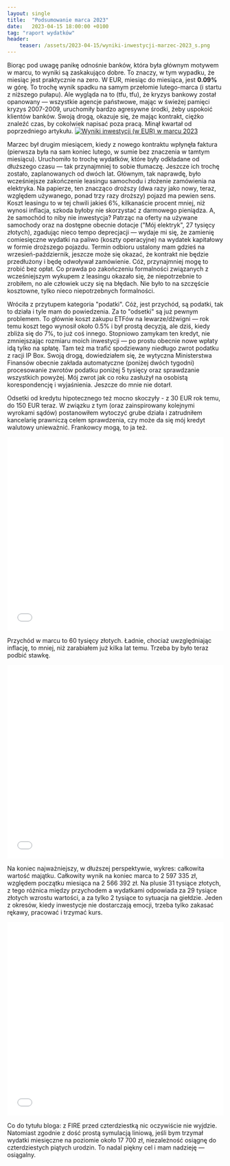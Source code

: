 ```yaml
---
layout: single
title:  "Podsumowanie marca 2023"
date:   2023-04-15 18:00:00 +0100
tag: "raport wydatków"
header:
    teaser: /assets/2023-04-15/wyniki-inwestycji-marzec-2023_s.png
---
```

Biorąc pod uwagę panikę odnośnie banków, która była głównym motywem w marcu, to wyniki są zaskakująco dobre. To znaczy, w tym wypadku, że miesiąc jest praktycznie na zero. W EUR, miesiąc do miesiąca, jest **0.09%** w górę. To trochę wynik spadku na samym przełomie lutego-marca (i startu z niższego pułapu). Ale wygląda na to (tfu, tfu), że kryzys bankowy został opanowany — wszystkie agencje państwowe, mając w świeżej pamięci kryzys 2007-2009, uruchomiły bardzo agresywne środki, żeby uspokoić klientów banków. Swoją drogą, okazuje się, że mając kontrakt, ciężko znaleźć czas, by cokolwiek napisać poza pracą. Minął kwartał od poprzedniego artykułu.
[![Wyniki inwestycji (w EUR) w marcu 2023](/assets/2023-04-15/wyniki-inwestycji-marzec-2023_s.png)](/assets/2023-04-15/wyniki-inwestycji-marzec-2023.png)

Marzec był drugim miesiącem, kiedy z nowego kontraktu wpłynęła faktura (pierwsza była na sam koniec lutego, w sumie bez znaczenia w tamtym miesiącu). Uruchomiło to trochę wydatków, które były odkładane od dłuższego czasu — tak przynajmniej to sobie tłumaczę. Jeszcze ich trochę zostało, zaplanowanych od dwóch lat. Głównym, tak naprawdę, było wcześniejsze zakończenie leasingu samochodu i złożenie zamówienia na elektryka. Na papierze, ten znacząco droższy (dwa razy jako nowy, teraz, względem używanego, ponad trzy razy droższy) pojazd ma pewien sens. Koszt leasingu to w tej chwili jakieś 6%, kilkanaście procent mniej, niż wynosi inflacja, szkoda byłoby nie skorzystać z darmowego pieniądza. A, że samochód to niby nie inwestycja? Patrząc na oferty na używane samochody oraz na dostępne obecnie dotacje ("Mój elektryk", 27 tysięcy złotych), zgadując nieco tempo deprecjacji — wydaje mi się, że zamienię comiesięczne wydatki na paliwo (koszty operacyjne) na wydatek kapitałowy w formie droższego pojazdu. Termin odbioru ustalony mam gdzieś na wrzesień-październik, jeszcze może się okazać, że kontrakt nie będzie przedłużony i będę odwoływał zamówienie. Cóż, przynajmniej mogę to zrobić bez opłat. Co prawda po zakończeniu formalności związanych z wcześniejszym wykupem z leasingu okazało się, że niepotrzebnie to zrobiłem, no ale człowiek uczy się na błędach. Nie było to na szczęście kosztowne, tylko nieco niepotrzebnych formalności.

Wróciła z przytupem kategoria "podatki". Cóż, jest przychód, są podatki, tak to działa i tyle mam do powiedzenia. Za to "odsetki" są już pewnym problemem. To głównie koszt zakupu ETFów na lewarze/dźwigni — rok temu koszt tego wynosił około 0.5% i był prostą decyzją, ale dziś, kiedy zbliża się do 7%, to już coś innego. Stopniowo zamykam ten kredyt, nie zmniejszając rozmiaru moich inwestycji — po prostu obecnie nowe wpłaty idą tylko na spłatę. Tam też ma trafić spodziewany niedługo zwrot podatku z racji IP Box. Swoją drogą, dowiedziałem się, że wytyczna Ministerstwa Finansów obecnie zakłada automatyczne (poniżej dwóch tygodni) procesowanie zwrotów podatku poniżej 5 tysięcy oraz sprawdzanie wszystkich powyżej. Mój zwrot jak co roku zasłużył na osobistą korespondencję i wyjaśnienia. Jeszcze do mnie nie dotarł.

Odsetki od kredytu hipotecznego też mocno skoczyły - z 30 EUR rok temu, do 150 EUR teraz. W związku z tym (oraz zainspirowany kolejnymi wyrokami sądów) postanowiłem wytoczyć grube działa i zatrudniłem kancelarię prawniczą celem sprawdzenia, czy może da się mój kredyt walutowy unieważnić. Frankowcy mogą, to ja też.
<iframe markdown="0" title="Podsumowanie wydatków w marcu 2023" src="/assets/2023-04-15/wydatki-marzec-2023.html" width="100%" height="450px" frameborder="0"></iframe>

Przychód w marcu to 60 tysięcy złotych. Ładnie, chociaż uwzględniając inflację, to mniej, niż zarabiałem już kilka lat temu. Trzeba by było teraz podbić stawkę.
<iframe markdown="0" title="Podsumowanie przychodów w marcu 2023" src="/assets/2023-04-15/przychody-marzec-2023.html" width="100%" height="450px" frameborder="0"></iframe>

Na koniec najważniejszy, w dłuższej perspektywie, wykres: całkowita wartość majątku. Całkowity wynik na koniec marca to 2 597 335 zł, względem początku miesiąca na 2 566 392 zł. Na plusie 31 tysiące złotych, z tego różnica między przychodem a wydatkami odpowiada za 29 tysiące złotych wzrostu wartości, a za tylko 2 tysiące to sytuacja na giełdzie. Jeden z okresów, kiedy inwestycje nie dostarczają emocji, trzeba tylko zakasać rękawy, pracować i trzymać kurs.
<iframe markdown="0" title="Podsumowanie majątku w marcu 2023" src="/assets/2023-04-15/całkowity-majątek-marzec-2023.html" width="100%" height="450px" frameborder="0"></iframe>

Co do tytułu bloga: z FIRE przed czterdziestką nic oczywiście nie wyjdzie. Natomiast zgodnie z dość prostą symulacją liniową, jeśli bym trzymał wydatki miesięczne na poziomie około 17 700 zł, niezależność osiągnę do czterdziestych piątych urodzin. To nadal piękny cel i mam nadzieję — osiągalny.
